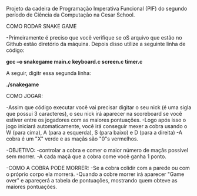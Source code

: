 Projeto da cadeira de Programação Imperativa Funcional (PIF) do segundo período de Ciência da Computação na Cesar School.

COMO RODAR SNAKE GAME

-Primeiramente é preciso que você verifique se oS arquivo que estão no Github estão diretório da máquina. Depois disso utilize a seguinte linha de código:

**gcc –o snakegame main.c keyboard.c screen.c timer.c**

A seguir, digitr essa segunda linha:

**./snakegame**

COMO JOGAR:

-Assim que código executar você vai precisar digitar o seu nick (é uma sigla que possui 3 caracteres), o seu nick irá aparecer na scoreboard se você estiver entre os jogadores com as maiores pontuações.
-Logo após isso o jogo iniciará automaticamente, você irá conseguir mexer a cobra usando o W (para cima), A (para a esquerda), S (para baixo) e D (para a direita)
-A cobra é um "X" verde e as maçãs são "0"s vermelhos.

-OBJETIVO: 
-controlar a cobra e comer o maior número de maçãs possivel sem morrer.
-A cada maçã que a cobra come você ganha 1 ponto.

-COMO A COBRA PODE MORRER:
-Se a cobra colidir com a parede ou com o próprio corpo ela morrerá.
-Quando a cobre morrer irá aparecer "Game over" e apareçerá a tabela de pontuações, mostrando quem obteve as maiores pontuações.
